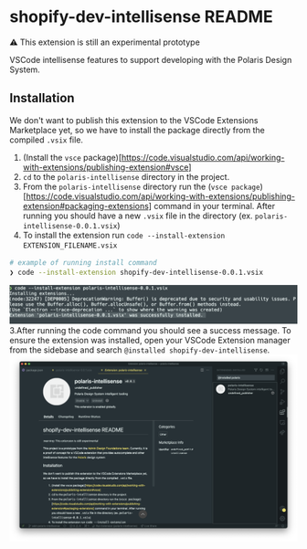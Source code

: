 # shopify-dev-intellisense README

:warning: This extension is still an experimental prototype

VSCode intellisense features to support developing with the Polaris Design System.

## Installation

We don't want to publish this extension to the VSCode Extensions Marketplace yet, so we have to install the package directly from the compiled `.vsix` file.

1. (Install the `vsce` package)[https://code.visualstudio.com/api/working-with-extensions/publishing-extension#vsce]
2. `cd` to the `polaris-intellisense` directory in the project.
3. From the `polaris-intellisense` directory run the (`vsce package`)[https://code.visualstudio.com/api/working-with-extensions/publishing-extension#packaging-extensions] command in your terminal. After running you should have a new `.vsix` file in the directory (ex. `polaris-intellisense-0.0.1.vsix`)
4. To install the extension run `code --install-extension EXTENSION_FILENAME.vsix`

```bash
# example of running install command
❯ code --install-extension shopify-dev-intellisense-0.0.1.vsix
```

![Success message of installed package in the terminal](docs/sample-install.png)
3.After running the code command you should see a success message. To ensure the extension was installed, open your VSCode Extension manager from the sidebase and search `@installed shopify-dev-intellisense`.
![Installed extension from the VSCode extensions menu](docs/install-extension.png)
